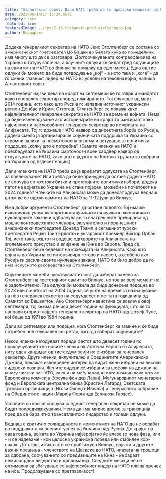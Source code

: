 ```yaml
---
title: "Атлантскиот совет: Дали НАТО треба да го продолжи мандатот на Столтенберг?"
date: 2023-06-14T17:15:37.657Z
category: свет
featured: true
featuredImage: ../img/7-15-trebanato-prod-stoltenberg.jpg
author: Вардарски
---
```

Додека генералниот секретар на НАТО Јенс Столтенберг се состана со американскиот претседател Џо Бајден во Белата куќа во понеделник, има многу што да се разговара. Долгоочекуваната контраофанзива на Украина штотуку започна, а клучните одлуки ќе бидат пред сојузниците на самитот на НАТО во Вилнус за помалку од еден месец. Една од тие одлуки би можело да биде потврдување „кој“ - а исто така и „кога“ - да го смени главниот лидер на НАТО во услови на тековна војна, напиша Атлантскиот совет.

Столтенберг најави дека на крајот на септември ќе го заврши мандатот како генерален секретар според планираното. Тој служеше од март 2014 година, исто како што Русија го нападна источниот украински регион Донбас и Крим. Оттогаш, Столтенберг се покажа како највлијателниот генерален секретар на НАТО за време на војната. Нема да биде изненадување ако историчарите на крајот го рангираат како најсилниот и најспособниот генерален секретар во историјата на Алијансата. Тој го држеше НАТО надвор од директната борба со Русија, додека смело ја организираше сојузничката поддршка за Украина со огромни залихи на несмртоносна опрема и ветување за политичка поддршка „колку што е потребна“. (Самите членки на НАТО и обезбедуваат на Украина смртоносен воен хардвер надвор од структурите на НАТО, како што е јадрото на Контакт групата за одбрана на Украина од педесет нации.)

Дали членките на НАТО треба да ја прифатат одлуката на Столтенберг за повлекување? Или треба да биде принуден да остане додека НАТО се соочува со жестоки битки и претстојните политички избори; додека патот на војната во Украина не стане појасен, можеби на почетокот на 2024 година? Членките на Алијансата може да донесат одлука веднаш штом ќе се одржи самитот на НАТО на 11-12 јули во Вилнус.

Има добри аргументи Столтенберг да остане подолго. Тој имаше извонреден успех во спротивставувањето на руската пропаганда и нуклеарните закани и одбранувајќи ги внатрешните превирања од мошне контроверзните членови, вклучително и поранешниот американски претседател Доналд Трамп и сегашниот турски претседател Реџеп Таип Ердоган и унгарскиот премиер Виктор Орбан. Тој, исто така, вешто ги водеше одговорите на Алијансата на зголеменото присуство и влијание на Кина во Европа. Пред сè, Столтенберг беше бедемот на кохезијата на Алијансата. Како што војната во Украина се интензивира летово и наесен, а особено ако Русија ги засили своите нуклеарни закани, НАТО би било добро да го има искусното раководство на Столтенберг.

Сојузниците можеби чувствуваат итност да изберат замена за Столтенберг на претстојниот самит во Вилнус, но тоа во овој момент не е задолжително. Таа одлука би можела да биде донесена подоцна во 2023 или почетокот на 2024 година, сè уште на време за назначување на нов генерален секретар на седумдесет и петтата годишнина од Самитот во Вашингтон. Ако Столтенберг навистина се повлече овој септември, тој ќе има речиси десет години на функцијата, што ќе го направи вториот најдолг генерален секретар на НАТО зад Џозеф Лунс, кој беше од 1971 до 1984 година.

Дали во септември или подоцна, кога Столтенберг ќе замине и ќе биде потребен нов генерален секретар, кого да изберат сојузниците?

Некои членки негодуваат поради фактот што дваесет години по приклучувањето на новите членки од Источна Европа во Алијансата, ниту еден кандидат од тие седум земји не е избран за генерален секретар. Други членки, вклучително и Соединетите Американски Држави, покажаа извонреден интерес да видат жени избрани на високи лидерски позиции. Жените лидери се избрани за шефови на држави на многу членки на НАТО, како и на меѓународни организации како што се Европската комисија (Урсула фон дер Лајен), Меѓународниот монетарен фонд и Европската централна банка (Кристин Лагард), Светската трговска организација (Нгози Оконџо-Ивеала) и Генералното собрание на Обединетите нации (Марија Фернанда Еспиноза Гарцес).

Условите со кои се соочува следниот генерален секретар не може да бидат попредизвикувачки. Нема да има мирно време за транзиција пред да се бара итно трансатлантско лидерство и големи одлуки.

Веднаш е критично солидарноста и моментумот на НАТО да не ослабат во поддршката на воениот успех на Украина над Русија. До крајот на оваа година, војната во Украина најверојатно ќе влезе во нова фаза, или - и се надеваме - кон целосна украинска победа или стабилен ќор-сокак. Дотогаш, и како што се приближува Вилнус, војната и другите важни прашања - членството на Шведска во НАТО, нивоата на трошоци за одбрана, соочувањето со предизвиците на Кина - ќе бараат немилосрдно лидерство и дипломатија. Следните месеци не се оптимални за збогување со најспособниот лидер на НАТО или за пречек на нов. Продолжуваме со претпазливост!